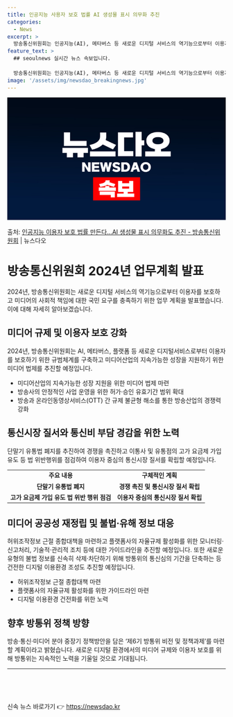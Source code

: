 ```yaml
---
title: 인공지능 사용자 보호 법률 AI 생성물 표시 의무화 추진
categories:
  - News
excerpt: >
  방송통신위원회는 인공지능(AI), 메타버스 등 새로운 디지털 서비스의 역기능으로부터 이용자를 보호하기 위해 …
feature_text: >
  ## seoulnews 실시간 뉴스 속보입니다.

  방송통신위원회는 인공지능(AI), 메타버스 등 새로운 디지털 서비스의 역기능으로부터 이용자를 보호하기 위해 …
image: '/assets/img/newsdao_breakingnews.jpg'
---
```


![뉴스다오 속보](/assets/img/newsdao_breakingnews.jpg)

<p>출처: <a href="https://newsdao.kr/3403" rel="dofollow">인공지능 이용자 보호 법률 만든다…AI 생성물 표시 의무화도 추진 - 방송통신위원회</a> | 뉴스다오</p>

<h1>방송통신위원회 2024년 업무계획 발표</h1>

2024년, 방송통신위원회는 새로운 디지털 서비스의 역기능으로부터 이용자를 보호하고 미디어의 사회적 책임에 대한 국민 요구를 충족하기 위한 업무 계획을 발표했습니다. 이에 대해 자세히 알아보겠습니다.

<h2>미디어 규제 및 이용자 보호 강화</h2>
<p data-ke-size="size16">2024년, 방송통신위원회는 AI, 메타버스, 플랫폼 등 새로운 디지털서비스로부터 이용자를 보호하기 위한 규범체계를 구축하고 미디어산업의 지속가능한 성장을 지원하기 위한 미디어 법제를 추진할 예정입니다.</p>
<ul>
<li>미디어산업의 지속가능한 성장 지원을 위한 미디어 법제 마련</li>
<li>방송사의 안정적인 사업 운영을 위한 허가·승인 유효기간 범위 확대</li>
<li>방송과 온라인동영상서비스(OTT) 간 규제 불균형 해소를 통한 방송산업의 경쟁력 강화</li>
</ul>

<h2>통신시장 질서와 통신비 부담 경감을 위한 노력</h2>
<p data-ke-size="size16">단말기 유통법 폐지를 추진하여 경쟁을 촉진하고 이통사 및 유통점의 고가 요금제 가입 유도 등 법 위반행위를 점검하여 이용자 중심의 통신시장 질서를 확립할 예정입니다.</p>
<table>
<tr>
<td style="text-align: center; height: 17px;"><b>주요 내용</b></td>
<td style="text-align: center; height: 17px;"><b>구체적인 계획</b></td>
</tr>
<tr>
<td style="text-align: center; height: 17px;"><b>단말기 유통법 폐지</b></td>
<td style="text-align: center; height: 17px;"><b>경쟁 촉진 및 통신시장 질서 확립</b></td>
</tr>
<tr>
<td style="text-align: center; height: 17px;"><b>고가 요금제 가입 유도 법 위반 행위 점검</b></td>
<td style="text-align: center; height: 17px;"><b>이용자 중심의 통신시장 질서 확립</b></td>
</tr>
</table>

<h2>미디어 공공성 재정립 및 불법·유해 정보 대응</h2>
<p data-ke-size="size16">허위조작정보 근절 종합대책을 마련하고 플랫폼사의 자율규제 활성화를 위한 모니터링·신고처리, 기술적·관리적 조치 등에 대한 가이드라인을 추진할 예정입니다. 또한 새로운 유형의 불법 정보를 신속히 삭제·차단하기 위해 방통위의 통신심의 기간을 단축하는 등 건전한 디지털 이용환경 조성도 추진할 예정입니다.</p>
<ul>
<li>허위조작정보 근절 종합대책 마련</li>
<li>플랫폼사의 자율규제 활성화를 위한 가이드라인 마련</li>
<li>디지털 이용환경 건전화를 위한 노력</li>
</ul>

<h2>향후 방통위 정책 방향</h2>
<p data-ke-size="size16">방송·통신·미디어 분야 중장기 정책방안을 담은 ‘제6기 방통위 비전 및 정책과제’를 마련할 계획이라고 밝혔습니다. 새로운 디지털 환경에서의 미디어 규제와 이용자 보호를 위해 방통위는 지속적인 노력을 기울일 것으로 기대됩니다.<p>
<hr>
<p data-ke-size="size16">&nbsp;</p>
<p data-ke-size="size16">&nbsp;</p> 

신속 뉴스 바로가기 👉 <a href="https://newsdao.kr" rel="dofollow">https://newsdao.kr</a>


